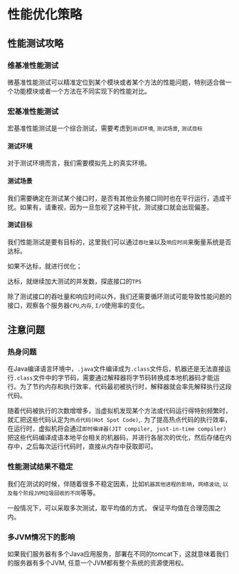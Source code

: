 # 性能优化策略

## 性能测试攻略

### 维基准性能测试

微基准性能测试可以精准定位到某个模块或者某个方法的性能问题，特别适合做一个功能模块或者一个方法在不同实现下的性能对比。

### 宏基准性能测试

宏基准性能测试是一个综合测试，需要考虑到`测试环境`, `测试场景`, `测试目标`

#### 测试环境

对于测试环境而言，我们需要模拟先上的真实环境。

#### 测试场景

我们需要确定在测试某个接口时，是否有其他业务接口同时也在平行运行，造成干扰。如果有，请重视，因为一旦忽视了这种干扰，测试接口就会出现偏差。

#### 测试目标

我们性能测试是要有目标的，这里我们可以通过`吞吐量`以及`响应时间`来衡量系统是否达标。

如果不达标，就进行优化；

达标，就继续加大测试的并发数，探底接口的`TPS`

除了测试接口的吞吐量和响应时间以外，我们还需要循环测试可能导致性能问题的接口，观察各个服务器`CPU`,`内存`, `I/O`使用率的变化。



## 注意问题

### 热身问题

在Java编译语言环境中，`.java`文件编译成为`.class`文件后，机器还是无法直接运行`.class`文件中的字节码，需要通过解释器将字节码转换成本地机器码才能运行。为了节约内存和执行效率，代码最初被执行时，解释器就会率先解释执行这段代码。

​    随着代码被执行的次数增增多，当虚拟机发现某个方法或代码运行得特别频繁时，就汇把这些代码认定为`热点代码(Hot Spot Code)`,. 为了提高热点代码的执行效率，在运行时，虚拟机将会通过`即时编译器(JIT compiler, just-in-time compiler)`把这些代码编译成语本地平台相关的机器码，并进行各层次的优化，然后存储在内存中，之后每次运行代码时，直接从内存中获取即可。



### 性能测试结果不稳定

我们在测试的时候，伴随着很多不稳定因素，比如`机器其他进程的影响`，`网络波动`, `以及每个阶段JVM垃圾回收的不同`等等。

一般情况下，可以采取多次测试，取平均值的方式， 保证平均值在合理范围之内。



### 多JVM情况下的影响

如果我们服务器有多个Java应用服务，部署在不同的tomcat下，这就意味着我们的服务器有多个JVM, 任意一个JVM都有整个系统的资源使用权。



